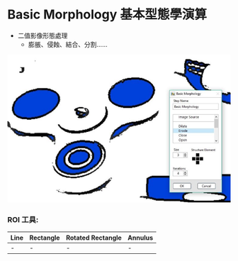 # Basic Morphology 基本型態學演算

* 二值影像形態處理 
  * 膨脹、侵蝕、結合、分割……

![](../../../.gitbook/assets/tu-pian-34.jpg)

### ROI 工具:

| Line | Rectangle | Rotated Rectangle | Annulus |
| :--- | :--- | :--- | :--- |
| - | - | - | - |

